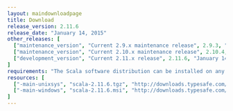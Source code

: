 ```yaml
---
layout: maindownloadpage
title: Download
release_version: 2.11.6
release_date: "January 14, 2015"
other_releases: [
  ["maintenance_version", "Current 2.9.x maintenance release", 2.9.3, "February 28, 2013"],
  ["maintenance_version", "Current 2.10.x maintenance release", 2.10.4, "March 24, 2014"],
  ["development_version", "Current 2.11.x release", 2.11.6, "January 14, 2015"]
]
requirements: "The Scala software distribution can be installed on any platform with a <a href='http://www.java.com/'>Java runtime</a>, version 1.6 or later."
resources: [
  ["-main-unixsys", "scala-2.11.6.tgz", "http://downloads.typesafe.com/scala/2.11.6/scala-2.11.6.tgz", "Max OS X, Unix, Cygwin", "25.87M"],
  ["-main-windows", "scala-2.11.6.msi", "http://downloads.typesafe.com/scala/2.11.6/scala-2.11.6.msi", "Windows (msi installer)", "107.88M"]
]
---
```

